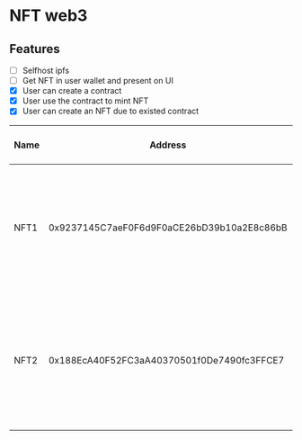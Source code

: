 # NFT web3 

## Features
  - [ ] Selfhost ipfs
  - [ ] Get NFT in user wallet and present on UI
  - [x] User can create a contract
  - [x] User use the contract to mint NFT
  - [x] User can create an NFT due to existed contract

| Name | Address                                    | Secret Recovery Phrase                                                           |
| ---- | ------------------------------------------ | -------------------------------------------------------------------------------- |
| NFT1 | 0x9237145C7aeF0F6d9F0aCE26bD39b10a2E8c86bB | crunch snow timber bicycle suspect type light that mirror load bottom honey      |
| NFT2 | 0x188EcA40F52FC3aA40370501f0De7490fc3FFCE7 | hire photo cube brother present fantasy dragon swap concert beyond update orient |